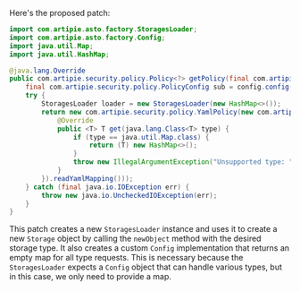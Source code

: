 Here's the proposed patch:

```java
import com.artipie.asto.factory.StoragesLoader;
import com.artipie.asto.factory.Config;
import java.util.Map;
import java.util.HashMap;

@java.lang.Override
public com.artipie.security.policy.Policy<?> getPolicy(final com.artipie.security.policy.PolicyConfig config) {
    final com.artipie.security.policy.PolicyConfig sub = config.config("storage");
    try {
        StoragesLoader loader = new StoragesLoader(new HashMap<>());
        return new com.artipie.security.policy.YamlPolicy(new com.artipie.asto.blocking.BlockingStorage(loader.newObject(sub.string("type"), new Config() {
            @Override
            public <T> T get(java.lang.Class<T> type) {
                if (type == java.util.Map.class) {
                    return (T) new HashMap<>();
                }
                throw new IllegalArgumentException("Unsupported type: " + type.getName());
            }
        }).readYamlMapping()));
    } catch (final java.io.IOException err) {
        throw new java.io.UncheckedIOException(err);
    }
}
```

This patch creates a new `StoragesLoader` instance and uses it to create a new `Storage` object by calling the `newObject` method with the desired storage type. It also creates a custom `Config` implementation that returns an empty map for all type requests. This is necessary because the `StoragesLoader` expects a `Config` object that can handle various types, but in this case, we only need to provide a map.